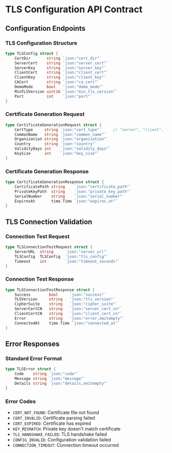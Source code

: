 # TLS Configuration API Contract

## Configuration Endpoints

### TLS Configuration Structure
```go
type TLSConfig struct {
    CertDir       string `json:"cert_dir"`
    ServerCert    string `json:"server_cert"`
    ServerKey     string `json:"server_key"`
    ClientCert    string `json:"client_cert"`
    ClientKey     string `json:"client_key"`
    CACert        string `json:"ca_cert"`
    DemoMode      bool   `json:"demo_mode"`
    MinTLSVersion uint16 `json:"min_tls_version"`
    Port          int    `json:"port"`
}
```

### Certificate Generation Request
```go
type CertificateGenerationRequest struct {
    CertType     string `json:"cert_type"`     // "server", "client", "ca"
    CommonName   string `json:"common_name"`
    Organization string `json:"organization"`
    Country      string `json:"country"`
    ValidityDays int    `json:"validity_days"`
    KeySize      int    `json:"key_size"`
}
```

### Certificate Generation Response
```go
type CertificateGenerationResponse struct {
    CertificatePath string    `json:"certificate_path"`
    PrivateKeyPath  string    `json:"private_key_path"`
    SerialNumber    string    `json:"serial_number"`
    ExpiresAt       time.Time `json:"expires_at"`
}
```

## TLS Connection Validation

### Connection Test Request
```go
type TLSConnectionTestRequest struct {
    ServerURL  string     `json:"server_url"`
    TLSConfig  TLSConfig  `json:"tls_config"`
    Timeout    int        `json:"timeout_seconds"`
}
```

### Connection Test Response
```go
type TLSConnectionTestResponse struct {
    Success        bool     `json:"success"`
    TLSVersion     string   `json:"tls_version"`
    CipherSuite    string   `json:"cipher_suite"`
    ServerCertCN   string   `json:"server_cert_cn"`
    ClientCertCN   string   `json:"client_cert_cn"`
    Error          string   `json:"error,omitempty"`
    ConnectedAt    time.Time `json:"connected_at"`
}
```

## Error Responses

### Standard Error Format
```go
type TLSError struct {
    Code    string `json:"code"`
    Message string `json:"message"`
    Details string `json:"details,omitempty"`
}
```

### Error Codes
- `CERT_NOT_FOUND`: Certificate file not found
- `CERT_INVALID`: Certificate parsing failed
- `CERT_EXPIRED`: Certificate has expired
- `KEY_MISMATCH`: Private key doesn't match certificate
- `TLS_HANDSHAKE_FAILED`: TLS handshake failed
- `CONFIG_INVALID`: Configuration validation failed
- `CONNECTION_TIMEOUT`: Connection timeout occurred